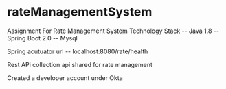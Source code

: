 # rateManagementSystem
Assignment For Rate Management System
Technology Stack 
-- Java 1.8
-- Spring Boot 2.0
-- Mysql

Spring acutuator url
-- localhost:8080/rate/health

Rest APi collection api shared for rate management

Created a developer account under Okta 
